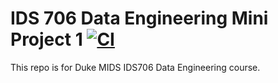 # IDS 706 Data Engineering Mini Project 1 [![CI](https://github.com/gli81/de23fa/actions/workflows/ci.yml/badge.svg)](https://github.com/gli81/de23fa/actions/workflows/ci.yml)

This repo is for Duke MIDS IDS706 Data Engineering course. 